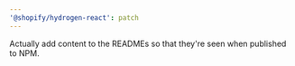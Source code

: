 ```yaml
---
'@shopify/hydrogen-react': patch
---
```


Actually add content to the READMEs so that they're seen when published to NPM.
